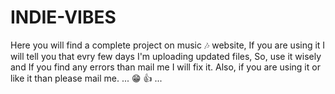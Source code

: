 # INDIE-VIBES
Here you will find a complete project on music 🎶 website,
If you are using it I will tell you that evry few days I'm uploading updated files,
So, use it wisely and If you find any errors than mail me I will fix it.
Also, if you are using it or like it than please mail me.
... 😁 👍 ...
